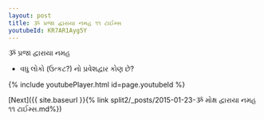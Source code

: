 ```yaml
---
layout: post
title: ૐ પ્રજા દ્વારાયા નમહ ૧૧ ટાઈમ્સ
youtubeId: KR7AR1Ayg5Y
---
```

 
 
 ૐ પ્રજા દ્વારાયા નમહ  
 
 -  વધુ લોકો (ઉત્કટ?) નો પ્રવેશદ્વાર કોણ છે? 
 
  
 
  
 
 
 
 
 
 


{% include youtubePlayer.html id=page.youtubeId %}
 
[Next]({{ site.baseurl }}{% link  split2/_posts/2015-01-23-ૐ મોક્ષ દ્વારાયા નમહ ૧૧ ટાઈમ્સ.md%})
 
